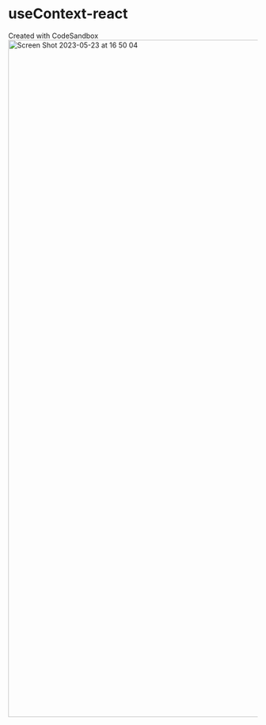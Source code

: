 # useContext-react
Created with CodeSandbox
<img width="1369" alt="Screen Shot 2023-05-23 at 16 50 04" src="https://github.com/firdess/useContext-react/assets/106804722/71e55580-860a-45e3-bf07-913e2461c5a4">
